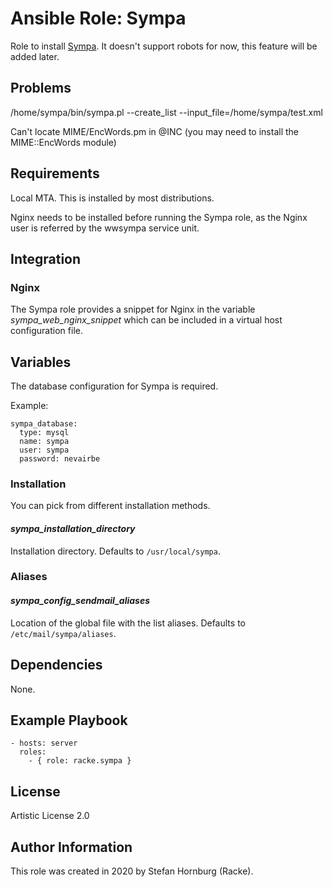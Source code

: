 # Ansible Role: Sympa

Role to install [Sympa](https://github.com/sympa-community/sympa). It
doesn't support robots for now, this feature will be added later.

## Problems

 /home/sympa/bin/sympa.pl --create_list --input_file=/home/sympa/test.xml

Can't locate MIME/EncWords.pm in @INC (you may need to install the
MIME::EncWords module) 

## Requirements

Local MTA. This is installed by most distributions.

Nginx needs to be installed before running the Sympa role, as the Nginx user
is referred by the wwsympa service unit.

## Integration

### Nginx

The Sympa role provides a snippet for Nginx in the variable
*sympa_web_nginx_snippet* which can be included in a virtual host
configuration file.

## Variables

The database configuration for Sympa is required.

Example:

    sympa_database:
      type: mysql
      name: sympa
      user: sympa
      password: nevairbe

### Installation

You can pick from different installation methods.

#### *sympa_installation_directory*

Installation directory. Defaults to `/usr/local/sympa`.

### Aliases

#### *sympa_config_sendmail_aliases*

Location of the global file with the list aliases. Defaults to `/etc/mail/sympa/aliases`.

## Dependencies

None.

## Example Playbook

    - hosts: server
      roles:
        - { role: racke.sympa }

## License

Artistic License 2.0

## Author Information

This role was created in 2020 by Stefan Hornburg (Racke).
